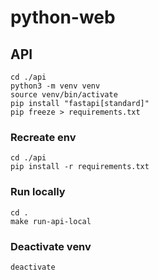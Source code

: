 # python-web

## API
```
cd ./api
python3 -m venv venv 
source venv/bin/activate       
pip install "fastapi[standard]"
pip freeze > requirements.txt
```

### Recreate env
```
cd ./api
pip install -r requirements.txt
```

### Run locally
```
cd .
make run-api-local
```

### Deactivate venv
```
deactivate
```